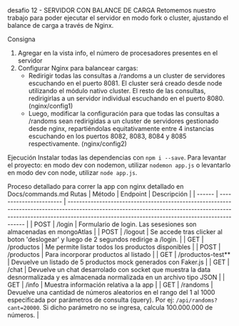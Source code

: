 desafio 12 - SERVIDOR CON BALANCE DE CARGA
Retomemos nuestro trabajo para poder ejecutar el servidor en modo fork o cluster, ajustando el balance de carga a través de Nginx.

Consigna
1. Agregar en la vista info, el número de procesadores presentes en el servidor
2. Configurar Nginx para balancear cargas:
    - Redirigir todas las consultas a /randoms a un cluster de servidores escuchando en el puerto 8081. El cluster será creado desde node utilizando el módulo nativo cluster. El resto de las consultas, redirigirlas a un servidor individual escuchando en el puerto 8080. (nginx/config1)
    - Luego, modificar la configuración para que todas las consultas a /randoms sean redirigidas a un cluster de servidores gestionado desde nginx, repartiéndolas equitativamente entre 4 instancias escuchando en los puertos 8082, 8083, 8084 y 8085 respectivamente. (nginx/config2)

Ejecución
Instalar todas las dependencias con `npm i --save`. Para levantar el proyecto: en modo dev con nodemon, utilizar `nodemon app.js` o levantarlo en modo dev con node, utilizar `node app.js`. 

Proceso detallado para correr la app con nginx detallado en Docs/commands.md
Rutas
| Método | Endpoint                | Descripción                                                                                                                                                                                                                 |
| ------ | ----------------------- | --------------------------------------------------------------------------------------------------------------------------------------------------------------------------------------------------------------------------- |
| POST    | /login   | Formulario de login. Las sesesiones son almacenadas en mongoAtlas                                                                                                                                                                           |
| POST    | /logout    | Se accede tras clicker al boton 'deslogear' y luego de 2 segundos redirige a /login.                                                                                                                                                                          |
| GET    | /productos    | Me permite listar todos los productos disponibles                                                                                                                                                                           |
| POST   | /productos    | Para incorporar productos al listado                                                                                                                                                                                        |
| GET    | /productos-test** | Devuelve un listado de 5 productos mock generados con Faker.js                                                                                                                                                        |
| GET    | /chat       | Devuelve un chat desarrolado con socket que muestra la data desnormalizada y es almacenada normalizada en un archivo tipo JSON |
| GET    | /info      | Muestra información relativa a la app |
| GET    | /randoms       | Devuelve una cantidad de números aleatorios en el rango del 1 al 1000 especificada por parámetros de consulta (query). Por ej: `/api/randoms?cant=20000`. Si dicho parámetro no se ingresa, calcula 100.000.000 de números. |


